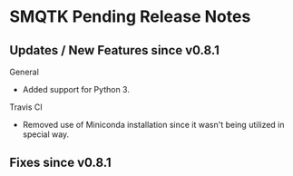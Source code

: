 SMQTK Pending Release Notes
===========================


Updates / New Features since v0.8.1
-----------------------------------

General

- Added support for Python 3.

Travis CI

- Removed use of Miniconda installation since it wasn't being utilized in
  special way.

Fixes since v0.8.1
------------------
